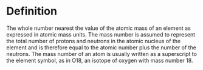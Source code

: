 # Definition

The whole number nearest the value of the atomic mass of an element as
expressed in atomic mass units. The mass number is assumed to represent
the total number of protons and neutrons in the atomic nucleus of the
element and is therefore equal to the atomic number plus the number of
the neutrons. The mass number of an atom is usually written as a
superscript to the element symbol, as in O18, an isotope of oxygen with
mass number 18.
